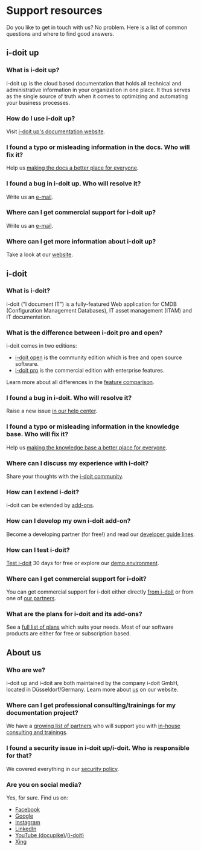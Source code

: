# Support resources

Do you like to get in touch with us? No problem.
Here is a list of common questions and where to find good answers.

## i-doit up

### What is i-doit up?

i-doit up is the cloud based documentation that holds all technical and administrative information in your organization in one place.
It thus serves as the single source of truth when it comes to optimizing and automating your business processes.

### How do I use i-doit up?

Visit [i-doit up's documentation website][docs].

### I found a typo or misleading information in the docs. Who will fix it?

Help us [making the docs a better place for everyone][docs-contribution].

### I found a bug in i-doit up. Who will resolve it?

Write us an [e-mail](mailto:help@docupike.com).

### Where can I get commercial support for i-doit up?

Write us an [e-mail](mailto:help@docupike.com).

### Where can I get more information about i-doit up?

Take a look at our [website][docupike-website].

## i-doit

### What is i-doit?

i-doit ("I document IT") is a fully-featured Web application for CMDB (Configuration Management Databases), IT asset management (ITAM) and IT documentation.

### What is the difference between i-doit pro and open?

i-doit comes in two editions:

-   [i-doit open][open] is the community edition which is free and open source software.
-   [i-doit pro][i-doit-website] is the commercial edition with enterprise features.

Learn more about all differences in the [feature comparison][comparison].

### I found a bug in i-doit. Who will resolve it?

Raise a new issue [in our help center][help].

### I found a typo or misleading information in the knowledge base. Who will fix it?

Help us [making the knowledge base a better place for everyone][kb-contribution].

### Where can I discuss my experience with i-doit?

Share your thoughts with the [i-doit community][community].

### How can I extend i-doit?

i-doit can be extended by [add-ons][i-doit-website].

### How can I develop my own i-doit add-on?

Become a developing partner (for free!) and read our [developer guide lines][kb].

### How can I test i-doit?

[Test i-doit][i-doit-website] 30 days for free or explore our [demo environment][demo].

### Where can I get commercial support for i-doit?

You can get commercial support for i-doit either directly [from i-doit][help] or from one of [our partners][i-doit-website].

### What are the plans for i-doit and its add-ons?

See a [full list of plans][i-doit-website] which suits your needs.
Most of our software products are either for free or subscription based.

## About us

### Who are we?

i-doit up and i-doit are both maintained by the company i-doit GmbH, located in Düsseldorf/Germany.
Learn more about [us][about-us] on our website.

### Where can I get professional consulting/trainings for my documentation project?

We have a [growing list of partners][i-doit-website] who will support you with [in-house consulting and trainings][i-doit-website].

### I found a security issue in i-doit up/i-doit. Who is responsible for that?

We covered everything in our [security policy][security].

### Are you on social media?

Yes, for sure.
Find us on:

-   [Facebook][facebook]
-   [Google][google]
-   [Instagram][instagram]
-   [LinkedIn][linkedin]
-   [YouTube (docupike)][docupike-youtube]/[(i-doit)][i-doit-youtube]
-   [Xing][xing]

[about-us]: https://www.i-doit.com/en/resources/about-us
[community]: https://community.i-doit.com/
[comparison]: https://i-doit.org/en/features
[demo]: https://demo.i-doit.com/
[docs]: https://docs.docupike.com/
[docs-contribution]: https://github.com/docupike/docs/blob/main/CONTRIBUTING.md
[help]: https://help.i-doit.com/
[kb]: https://kb.i-doit.com/en/
[kb-contribution]: https://github.com/i-doit/knowledge-base/blob/main/CONTRIBUTING.md
[open]: https://i-doit.org/
[i-doit-website]: https://www.i-doit.com/
[docupike-website]: https://www.docupike.com/
[security]: SECURITY.md
[facebook]: https://facebook.com/itdokumentation/
[google]: https://g.page/synetics-gmbh/review
[instagram]: https://www.instagram.com/i_doit.cmdb/
[linkedin]: https://www.linkedin.com/company/i-doit/
[xing]: https://www.xing.com/communities/groups/i-doit-dokumentation-und-cmdb-1064322
[i-doit-youtube]: https://www.youtube.com/@it-dokumentation
[docupike-youtube]: https://www.youtube.com/@docupike-jo2kc
